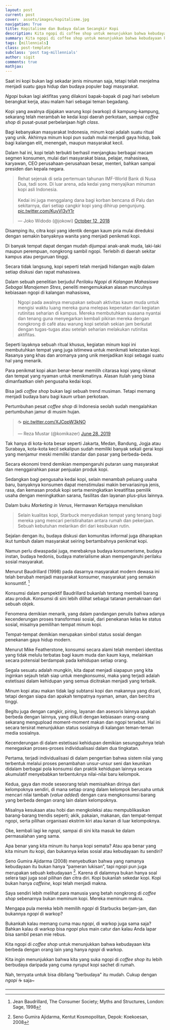 ```yaml
---
layout: post
current: post
cover:  assets/images/kopitalisme.jpg
navigation: True
title: Kopitalisme dan Budaya dalam Secangkir Kopi
description: Kita ngopi di coffee shop untuk menunjukkan bahwa kebudayaan kita berbeda dengan orang yang hanya ngopi di warkop, atau kita lebih berbudaya daripada mereka yang cuma nyruput kopi sachet di rumah.
summary: Kita ngopi di coffee shop untuk menunjukkan bahwa kebudayaan kita berbeda dengan orang yang hanya ngopi di warkop, atau kita lebih berbudaya daripada mereka yang cuma nyruput kopi sachet di rumah.
tags: [millennials]
class: post-template
subclass: 'post tag-millennials'
author: sigit
comments: true
mathjax:
---
```


Saat ini kopi bukan lagi sekadar jenis minuman saja, tetapi telah menjelma menjadi suatu gaya hidup dan budaya populer bagi masyarakat.

*Ngopi* bukan lagi aktifitas yang dilakoni bapak-bapak di pagi hari sebelum berangkat kerja, atau malam hari sebagai teman begadang.

Kopi yang awalnya dijajakan warung kopi (warkop) di kampung-kampung, sekarang telah merambah ke kedai kopi daerah perkotaan, sampai *coffee shop* di pusat-pusat perbelanjaan *high class*.

Bagi kebanyakan masyarakat Indonesia, minum kopi adalah suatu ritual yang unik. Akhirnya minum kopi pun sudah mulai menjadi gaya hidup, baik bagi kalangan elit, menengah, maupun masyarakat kecil.

Dalam hal ini, kopi telah terbukti berhasil menjangkau berbagai macam segmen konsumen, mulai dari masyarakat biasa, pelajar, mahasiswa, karyawan, CEO perusahaan-perusahaan besar, menteri, bahkan sampai presiden dan kepala negara.

<blockquote class="twitter-tweet"><p lang="in" dir="ltr">Rehat sejenak di sela pertemuan tahunan IMF-World Bank di Nusa Dua, tadi sore. Di luar arena, ada kedai yang menyajikan minuman kopi asli Indonesia.<br><br>Kedai ini juga menggalang dana bagi korban bencana di Palu dan sekitarnya, dari setiap cangkir kopi yang dihirup pengunjung. <a href="https://t.co/KuyVI3vY1r">pic.twitter.com/KuyVI3vY1r</a></p>&mdash; Joko Widodo (@jokowi) <a href="https://twitter.com/jokowi/status/1050723054534311936?ref_src=twsrc%5Etfw">October 12, 2018</a></blockquote> <script async src="https://platform.twitter.com/widgets.js" charset="utf-8"></script>

Disamping itu, citra kopi yang identik dengan kaum pria mulai direduksi dengan semakin banyaknya wanita yang menjadi penikmati kopi.

Di banyak tempat dapat dengan mudah dijumpai anak-anak muda, laki-laki maupun perempuan, nongkrong sambil ngopi. Terlebih di daerah sekitar kampus atau perguruan tinggi.

Secara tidak langsung, kopi seperti telah menjadi hidangan wajib dalam setiap diskusi dan rapat mahasiswa.

Dalam sebuah penelitian berjudul *Perilaku Ngopi di Kalangan Mahasiswa Sebagai Manajemen Stres*, peneliti mengemukakan alasan munculnya kebiasaan ngopi di kalangan mahasiswa,

> Ngopi pada awalnya merupakan sebuah aktivitas kaum muda untuk mengisi waktu luang mereka guna melepas kepenatan dari kegiatan rutinitas seharian di kampus. Mereka membutuhkan suasana nyantai dan tenang guna menyegarkan kembali pikiran mereka dengan nongkrong di café atau warung kopi setelah sekian jam berkutat dengan tugas-tugas atau setelah seharian melakukan rutinitas aktifitas.

Seperti layaknya sebuah ritual khusus, kegiatan minum kopi ini membutuhkan tempat yang juga istimewa untuk menikmati kelezatan kopi. Rasanya yang khas dan aromanya yang unik menjadikan kopi sebagai suatu hal yang menarik.

Para penikmat kopi akan benar-benar memilih citarasa kopi yang nikmat dan tempat yang nyaman untuk menikmatinya. Alasan itulah yang biasa dimanfaatkan oleh pengusaha kedai kopi.

Bisa jadi *coffee shop* bukan lagi sebuah trend musiman. Tetapi memang menjadi budaya baru bagi kaum urban perkotaan.

Pertumbuhan pesat *coffee shop* di Indonesia seolah sudah mengalahkan pertumbuhan jamur di musim hujan.

<blockquote class="twitter-tweet"><p lang="und" dir="ltr">☕️ <a href="https://t.co/XJCppW3kNO">pic.twitter.com/XJCppW3kNO</a></p>&mdash; Reza Mustar (@komikazer) <a href="https://twitter.com/komikazer/status/1144609118440656896?ref_src=twsrc%5Etfw">June 28, 2019</a></blockquote> <script async src="https://platform.twitter.com/widgets.js" charset="utf-8"></script>

Tak hanya di kota-kota besar seperti Jakarta, Medan, Bandung, Jogja atau Surabaya, kota-kota kecil sekalipun sudah memiliki banyak sekali gerai kopi yang menjamur meski memiliki standar dan pasar yang berbeda-beda.

Secara ekonomi trend demikian mempengaruhi putaran uang masyarakat dan menggairahkan pasar penjualan produk kopi.

Sedangkan bagi pengusaha kedai kopi, selain menambah peluang usaha baru, banyaknya konsumen dapat menstimulasi makin bervariasinya jenis, rasa, dan kemasan produk kopi serta meningkatkan kreatifitas pemilik usaha dengan meningkatkan sarana, fasilitas dan layanan plus-plus lainnya.

Dalam buku *Marketing in Venus*, Hermawan Kertajaya menuliskan

> Selain kualitas kopi, Starbuck menyediakan tempat yang tenang bagi mereka yang mencari peristirahatan antara rumah dan pekerjaan. Sebuah kebutuhan melarikan diri dari kesibukan rutin.

Sejalan dengan itu, budaya diskusi dan komunitas informal juga diharapkan ikut tumbuh dalam masyarakat seiring bertambahnya penikmat kopi.

Namun perlu diwaspadai juga, merebaknya budaya konsumerisme, budaya instan, budaya hedonis, budaya materialisme akan mempengaruhi perilaku sosial masyarakat.

Menurut Baudrillard (1998) pada dasarnya masyarakat modern dewasa ini telah berubah menjadi masyarakat konsumer, masyarakat yang semakin konsumtif. [^1]

Konsumsi dalam perspektif Baudrillard bukanlah tentang membeli barang atau produk. Konsumsi di sini lebih dilihat sebagai tatanan pemaknaan dari sebuah objek.

Fenomena demikian menarik, yang dalam pandangan penulis bahwa adanya kecenderungan proses transformasi sosial, dari penekanan kelas ke status sosial, misalnya pemilihan tempat minum kopi.

Tempat-tempat demikian merupakan simbol status sosial dengan penekanan gaya hidup modern.

Menurut Mike Featherstone, konsumsi secara alami telah memberi identitas yang tidak melulu terbatas bagi kaum muda dan kaum kaya, melainkan secara potensial berdampak pada kehidupan setiap orang.

Segala sesuatu adalah mungkin, kita dapat menjadi siapapun yang kita inginkan sejauh telah siap untuk mengkonsumsi, maka yang terjadi adalah estetisasi dalam kehidupan yang semua dicitrakan menjadi yang terbaik.

Minum kopi atau makan tidak lagi subtansi kopi dan makannya yang dicari, tetapi dengan siapa dan apakah tempatnya nyaman, aman, dan bercitra tinggi.

Begitu juga dengan cangkir, piring, layanan dan asesoris lainnya apakah berbeda dengan lainnya, yang diikuti dengan kebiasaan orang-orang sekarang mengupload moment-moment makan dan ngopi tersebut. Hal ini secara tersirat menunjukkan status sosialnya di kalangan teman-teman media sosialnya.

Kecenderungan di dalam estetisasi kehidupan demikian sesungguhnya telah menegaskan proses-proses individualisasi dalam dua tingkatan.

Pertama, terjadi individualisasi di dalam pengertian bahwa sistem nilai yang terbentuk melalui proses penambahan unsur-unsur seni dan keunikan didalam berbagai pola konsumsi dan praktik kehidupan lainnya secara akumulatif menyebabkan terbentuknya nilai-nilai baru kelompok.

Kedua, gaya dan mode seseorang telah memisahkan dirinya dari kelompoknya sendiri, di mana setiap orang dalam kelompok berusaha untuk mencari nilai tambah (*value added*) dengan cara mengkonsumsi barang yang berbeda dengan orang lain dalam kelompoknya.

Misalnya kesukaan atau hobi dan mengkoleksi atau mempublikasikan barang-barang trendis seperti; akik, pakaian, makanan, dan tempat-tempat ngopi, serta pilihan organisasi ekstrim kiri atau kanan di luar kelompoknya.

Oke, kembali lagi ke *ngopi*, sampai di sini kita masuk ke dalam permasalahan yang sama.

Apa benar yang kita minum itu hanya kopi semata? Atau apa benar yang kita minum itu kopi, dan bukannya kelas sosial atau kebudayaan itu sendiri?

Seno Gumira Ajidarma (2008) menyebutkan bahwa yang namanya kebudayaan itu bukan hanya “pameran lukisan”, tapi ngopi pun juga merupakan sebuah kebudayaan [^2]. Karena di dalamnya bukan hanya soal selera tapi juga soal pilihan dan citra diri. Kopi bukanlah sekedar kopi. Kopi bukan hanya *caffeine*, kopi telah menjadi makna.

Saya sendiri lebih melihat para manusia yang betah nongkrong di *coffee shop* sebenarnya bukan meminum kopi. Mereka meminum makna.

Mengapa pula mereka lebih memilih *ngopi* di Starbucks berjam-jam, dan bukannya *ngopi* di warkop? 

Bukankah kalau memang cuma mau *ngopi*, di warkop juga sama saja? Bahkan kalau di warkop bisa *ngopi* plus main catur dan kalau Anda lapar bisa sambil pesan mie rebus.

Kita ngopi di *coffee shop* untuk menunjukkan bahwa kebudayaan kita berbeda dengan orang lain yang hanya *ngopi* di warkop.

Kita ingin menunjukkan bahwa kita yang suka ngopi di *coffee shop* itu lebih berbudaya daripada yang cuma *nyruput* kopi sachet di rumah.

Nah, ternyata untuk bisa dibilang "berbudaya" itu mudah. Cukup dengan *ngopi* ☕ saja~ 

-----

[^1]: Jean Baudrillard, The Consumer Society; Myths and Structures, London: Sage, 1998

[^2]: Seno Gumira Ajidarma, Kentut Kosmopolitan, Depok: Koekoesan, 2008
